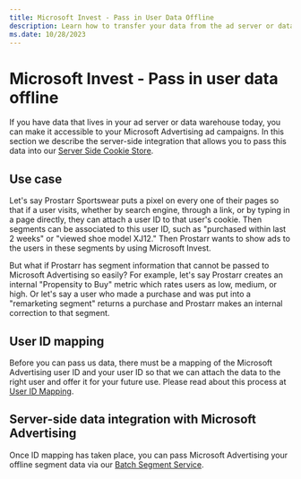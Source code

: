 ```yaml
---
title: Microsoft Invest - Pass in User Data Offline
description: Learn how to transfer your data from the ad server or data warehouse to the Server Side Cookie Store.
ms.date: 10/28/2023
---
```


# Microsoft Invest - Pass in user data offline

If you have data that lives in your ad server or data warehouse today, you can make it accessible to your Microsoft Advertising ad campaigns. In this section we describe the server-side integration that allows you to pass this data into our [Server Side Cookie Store](server-side-cookie-store.md).

## Use case

Let's say Prostarr Sportswear puts a pixel on every one of their pages so that if a user visits, whether by search engine, through a link, or by typing in a page directly, they can attach a user ID to that user's cookie. Then segments can be associated to this user ID, such as "purchased within last 2 weeks" or "viewed shoe model XJ12." Then Prostarr wants to show ads to the users in these segments by using Microsoft Invest.

But what if Prostarr has segment information that cannot be passed to Microsoft Advertising so easily? For example, let's say Prostarr creates an internal "Propensity to Buy" metric which rates users as low, medium, or high. Or let's say a user who made a purchase and was put into a "remarketing segment" returns a purchase and Prostarr makes an internal correction to that segment.

## User ID mapping

Before you can pass us data, there must be a mapping of the Microsoft Advertising user ID and your user ID so that we can attach the data to the right user and offer it for your future use. Please read about this process at [User ID Mapping](user-id-mapping-with-getuid-and-mapuid.md).

## Server-side data integration with Microsoft Advertising

Once ID mapping has taken place, you can pass Microsoft Advertising your offline segment data via our [Batch Segment Service](../digital-platform-api/batch-segment-service.md).

